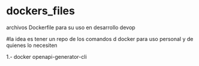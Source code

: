 # dockers_files
archivos Dockerfile para su uso en desarrollo devop


#la idea es tener un repo de los comandos d docker para uso personal y de quienes lo necesiten


1.-  docker openapi-generator-cli
